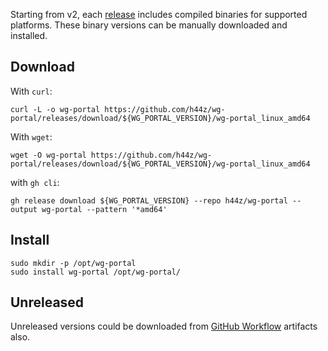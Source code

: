 Starting from v2, each [release](https://github.com/h44z/wg-portal/releases) includes compiled binaries for supported platforms.
These binary versions can be manually downloaded and installed.

## Download

With `curl`:

  ```shell
  curl -L -o wg-portal https://github.com/h44z/wg-portal/releases/download/${WG_PORTAL_VERSION}/wg-portal_linux_amd64 
  ```

With `wget`:

  ```shell
  wget -O wg-portal https://github.com/h44z/wg-portal/releases/download/${WG_PORTAL_VERSION}/wg-portal_linux_amd64
  ```

with `gh cli`:

  ```shell
  gh release download ${WG_PORTAL_VERSION} --repo h44z/wg-portal --output wg-portal --pattern '*amd64'
  ```

## Install

```shell
sudo mkdir -p /opt/wg-portal
sudo install wg-portal /opt/wg-portal/
```

## Unreleased

Unreleased versions could be downloaded from
[GitHub Workflow](https://github.com/h44z/wg-portal/actions/workflows/docker-publish.yml?query=branch%3Amaster) artifacts also.
